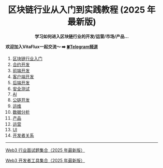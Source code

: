 <h1 align="center"> 区块链行业从入门到实践教程 (2025 年 最新版) <br></h1>
<p align="center"><strong>学习如何进入区块链行业的开发/运营/市场/产品...</strong>
</p>


**欢迎加入VitaFlux一起交流～ ➡️ [🍀Telegram频道](https://t.me/+l4rd2K2W1ONlODk9)**


1. [区块链行业入门](./01.区块链基础模块.md)
2. [合约开发](./02.合约开发.md)
3. [前端开发](./03.前端开发.md)
4. [客户端开发](./04.客户端开发.md)
5. [后端开发](./04.客户端开发.md)
6. [安全测试](./06.安全测试.md)
7. [AI](./07.AI.md)
8. [公链开发](./08.公链开发.md)
9. [运维](./09.运维.md)
10. [数据分析](./10.数据分析.md)
11. [产品](./10.数据分析.md)
12. [运营](./12.运营.md)
13. [UI](./13.UI.md)
14. [开发者关系](./14.开发者关系.md)


---

[Web3 行业面试题集合（2025 年最新版）](https://github.com/sevenflux/roadmap-web3/blob/main)

[Web3 开发者工具集合（2025 年最新版）](https://github.com/sevenflux/awesome-devtool)
